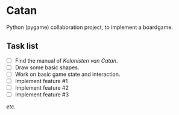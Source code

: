 # Catan
Python (pygame) collaboration project, to implement a boardgame.

## Task list
- [ ] Find the manual of _Kolonisten van Catan_.
- [ ] Draw some basic shapes.
- [ ] Work on basic game state and interaction.
- [ ] Implement feature #1
- [ ] Implement feature #2
- [ ] Implement feature #3

_etc_.
